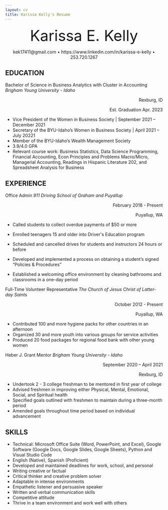 ```yaml
---
layout: cv
title: Karissa Kelly's Resume
---
```

<p align="center">
 <font size="9"> Karissa E. Kelly
 </font>
</p>

<p align="center">
kek17411@gmail.com • https://www.linkedin.com/in/karissa-e-kelly • 253.720.1267
</p>
 
## EDUCATION
Bachelor of Science in Business Analytics with Cluster in Accounting
_Brigham Young University - Idaho_

<p align="right">
Rexburg, ID
<p align= "right">
Est. Graduation Apr. 2023
</p>


-	Vice President of the Women in Business Society | September 2021 – December 2021
-	Secretary of the BYU-Idaho’s Women in Business Society | April 2021 – July 20221
-	Member of the BYU-Idaho’s Wealth Management Society 
-	3.9/4.0 GPA
-	Relevant course work: Business Statistics, Data Science Programming, Financial Accounting, Econ Principles and Problems Macro/Micro, Managerial Accounting, Readings in Hispanic Literature 202, and Spreadsheet Analysis for Business 

## EXPERIENCE
Office Admin
_911 Driving School of Graham and Puyallup_
<p align="right"> February 2018 - Present </p>
<p align="right"> Puyallup, WA </p>

-	Called students to collect overdue payments of $50 or more

-	Enrolled teenagers 15 and older into Driver's Education program

-	Scheduled and cancelled drives for students and instructors 24 hours or before

-	Developed and implemented a process on obtaining a student’s signed “Policies & Procedures”

-	Established a welcoming office environment by cleaning bathrooms and classrooms in a one-day period 
&nbsp;

Full-Time Volunteer Representative
_The Church of Jesus Christ of Latter-day Saints_

<p align= "right"> October 2012 - Present
<p align= "right">
Puyallup, WA
</p>

-	Contributed 100 and more hygiene packs for other countries in an afternoon
-	Organized 30 and more youth into various groups for service activities
-	Produced 20 food packages for regional food bank with other young women
&nbsp;

Heber J. Grant Mentor
_Brigham Young University - Idaho_
<p align= "right">
September 2020 – April 2021
<p align= "right">
Rexburg, ID
</p>

-	Undertook 2 - 3 college freshman to be mentored in first year of college
-	Advised freshmen in improving either Physical, Mental, Emotional, Social, and Spiritual health
-	Specified goals outlined with freshmen to maintain during a three-month period
-	Amended goals throughout time period based on individual advancement

## SKILLS
-	Technical: Microsoft Office Suite (Word, PowerPoint, and Excel), Google Software (Google Docs, Google Slides, Google Sheets), Python and Visual Studio Code
-	English (Native), Spanish (Proficient)
-	Developed and maintained deadlines for work, school, and personal
-	Writing creative or factual
-	Critical thinker and creative problem solver
-	Adaptable in intense environments
-	Empathetic listener and persuasive speaker
-	Written and verbal communication skills
-	Competitive attitude
-	Thrive in a team environment and work well with others
